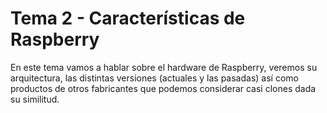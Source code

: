 # Tema 2 - Características de Raspberry

En este tema vamos a hablar sobre el hardware de Raspberry, veremos su arquitectura, las distintas versiones (actuales y las pasadas) así como productos de otros fabricantes que podemos considerar casi clones dada su similitud.


